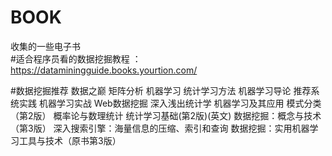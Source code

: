 # BOOK
收集的一些电子书<br>
#适合程序员看的数据挖掘教程 ：https://dataminingguide.books.yourtion.com/


#数据挖掘推荐
数据之巅
矩阵分析
机器学习
统计学习方法
机器学习导论
推荐系统实践
机器学习实战
Web数据挖掘
深入浅出统计学
机器学习及其应用
模式分类（第2版）
概率论与数理统计
统计学习基础(第2版)(英文) 
数据挖掘：概念与技术（第3版）
深入搜索引擎：海量信息的压缩、索引和查询
数据挖掘：实用机器学习工具与技术（原书第3版）
